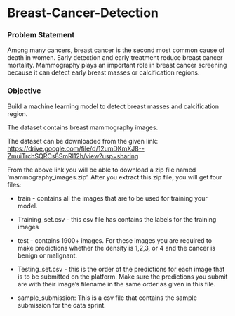 # Breast-Cancer-Detection

### Problem Statement
Among many cancers, breast cancer is the second most common cause of death in women. Early detection and early treatment reduce breast cancer mortality. Mammography plays an important role in breast cancer screening because it can detect early breast masses or calcification regions.

### Objective 
Build a machine learning model to detect breast masses and calcification region.


The dataset contains breast mammography images.

 

The dataset can be downloaded from the given link: https://drive.google.com/file/d/12umDKmXJ8--ZmuiTrchSQRCs8SmRl12h/view?usp=sharing

From the above link you will be able to download a zip file named ‘mammography_images.zip’. After you extract this zip file, you will get four files:

* train - contains all the images that are to be used for training your model.

* Training_set.csv - this csv file has contains the labels for the training images

* test - contains 1900+ images. For these images you are required to make predictions whether the density is 1,2,3, or 4 and the cancer is benign or malignant.

* Testing_set.csv - this is the order of the predictions for each image that is to be submitted on the platform. Make sure the predictions you submit are with their image’s filename in the same order as given in this file.

* sample_submission: This is a csv file that contains the sample submission for the data sprint.
